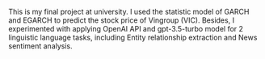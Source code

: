 This is my final project at university. 
I used the statistic model of GARCH and EGARCH to predict the stock price of Vingroup (VIC). 
Besides, I experimented with applying OpenAI API and gpt-3.5-turbo model for 2 linguistic language tasks, including Entity relationship extraction and News sentiment analysis.
